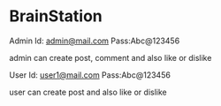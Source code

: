 # BrainStation

Admin Id: admin@mail.com
Pass:Abc@123456

admin can create post, comment and also like or dislike

User Id: user1@mail.com
Pass:Abc@123456

user can create post and also like or dislike
